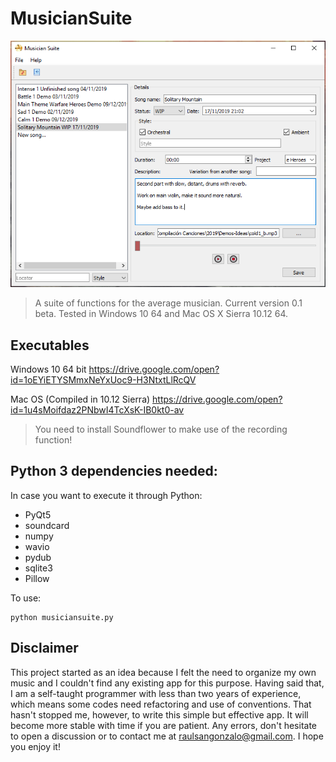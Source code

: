# MusicianSuite
![Test Image 1](Capture1.PNG)
>A suite of functions for the average musician. Current version 0.1 beta. Tested in Windows 10 64 and Mac OS X Sierra 10.12 64.

## Executables

Windows 10 64 bit
https://drive.google.com/open?id=1oEYiETYSMmxNeYxUoc9-H3NtxtLlRcQV

Mac OS (Compiled in 10.12 Sierra)
https://drive.google.com/open?id=1u4sMoifdaz2PNbwI4TcXsK-IB0kt0-av
>You need to install Soundflower to make use of the recording function!

## Python 3 dependencies needed:
In case you want to execute it through Python:
- PyQt5
- soundcard
- numpy
- wavio
- pydub
- sqlite3
- Pillow

To use:
```
python musiciansuite.py
```

## Disclaimer
This project started as an idea because I felt the need to organize my own music and I couldn't find any existing app for this purpose. Having said that, I am a self-taught programmer with less than two years of experience, which means some codes need refactoring and use of conventions. That hasn't stopped me, however, to write this simple but effective app. It will become more stable with time if you are patient. Any errors, don't hesitate to open a discussion or to contact me at raulsangonzalo@gmail.com. I hope you enjoy it!
